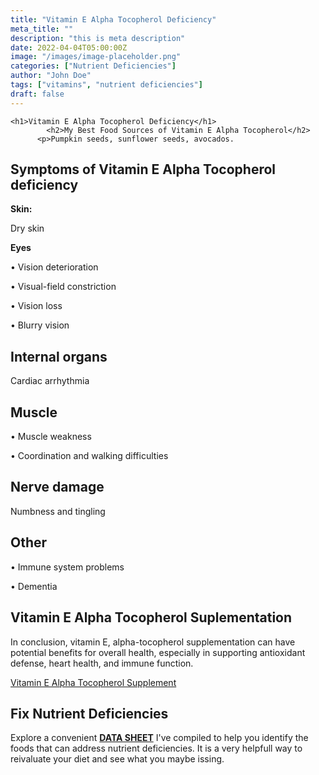 ```yaml
---
title: "Vitamin E Alpha Tocopherol Deficiency"
meta_title: ""
description: "this is meta description"
date: 2022-04-04T05:00:00Z
image: "/images/image-placeholder.png"
categories: ["Nutrient Deficiencies"]
author: "John Doe"
tags: ["vitamins", "nutrient deficiencies"]
draft: false
---
```

    <h1>Vitamin E Alpha Tocopherol Deficiency</h1>
            <h2>My Best Food Sources of Vitamin E Alpha Tocopherol</h2>
          <p>Pumpkin seeds, sunflower seeds, avocados.
</p>
<h2>Symptoms of Vitamin E Alpha Tocopherol deficiency</h2>
<p><b>Skin:</b></p> <p>Dry skin</p>
<p><b>Eyes</b></p>
<p>&bull; Vision deterioration</p>
 <p>&bull; Visual-field constriction</p>
 <p>&bull; Vision loss</p>
 <p>&bull; Blurry vision</p>
 <h2>Internal organs</h2><p>Cardiac arrhythmia</p>
  <h2>Muscle</h2> <p>&bull; Muscle weakness</p><p>&bull; Coordination and walking difficulties</p>
 <h2>Nerve damage</h2><p>Numbness and tingling</p>
  <h2>Other</h2><p>&bull; Immune system problems</p><p>&bull; Dementia</p>
<h2>Vitamin E Alpha Tocopherol Suplementation</h2>
  <p>In conclusion, vitamin E, alpha-tocopherol supplementation can have potential benefits for overall health, especially in supporting antioxidant defense, heart health, and immune function.</p>
 <p><a target="_blank" href="https://www.amazon.com/BulkSupplements-Vitamin-Powder-100-Grams/dp/B00EV0YOMA/ref=sr_1_1_sspa?crid=3H3JTI7ENMH1H&amp;keywords=vitamin+e&amp;qid=1696636879&amp;sprefix=vitamin+%252Caps%252C145&amp;sr=8-1-spons&amp;sp_csd=d2lkZ2V0TmFtZT1zcF9hdGY&amp;psc=1&_encoding=UTF8&tag=irinawink-20&linkCode=ur2&linkId=aa8841c8b0cd1e987aea359365d864fd&camp=1789&creative=9325">Vitamin E Alpha Tocopherol Supplement</a></p>
<h2>Fix Nutrient Deficiencies</h2><p>Explore a convenient <a title="fix nutritional deficiencies with a data sheet" href="../nutrients-in-healthy-foods.html"><b>DATA SHEET</b></a> I've compiled to help you identify the foods that can address nutrient deficiencies. It is a very helpfull way to reivaluate your diet and see what you maybe issing.</p>